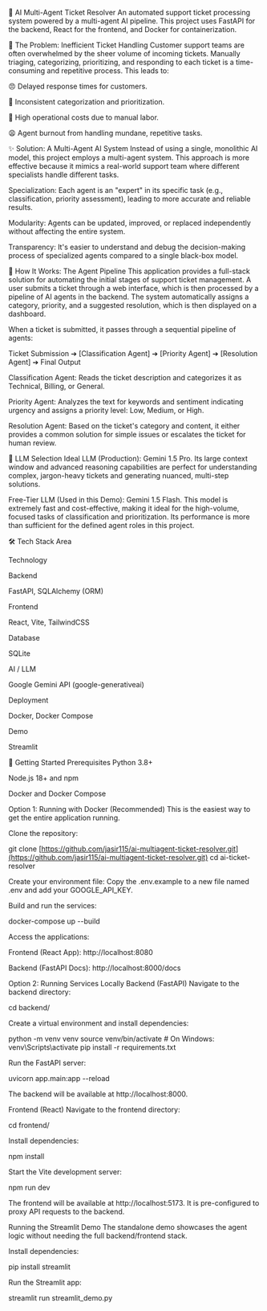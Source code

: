 🤖 AI Multi-Agent Ticket Resolver
An automated support ticket processing system powered by a multi-agent AI pipeline. This project uses FastAPI for the backend, React for the frontend, and Docker for containerization.


🎯 The Problem: Inefficient Ticket Handling
Customer support teams are often overwhelmed by the sheer volume of incoming tickets. Manually triaging, categorizing, prioritizing, and responding to each ticket is a time-consuming and repetitive process. This leads to:

😠 Delayed response times for customers.

🤷 Inconsistent categorization and prioritization.

💸 High operational costs due to manual labor.

😩 Agent burnout from handling mundane, repetitive tasks.

✨ Solution: A Multi-Agent AI System
Instead of using a single, monolithic AI model, this project employs a multi-agent system. This approach is more effective because it mimics a real-world support team where different specialists handle different tasks.

Specialization: Each agent is an "expert" in its specific task (e.g., classification, priority assessment), leading to more accurate and reliable results.

Modularity: Agents can be updated, improved, or replaced independently without affecting the entire system.

Transparency: It's easier to understand and debug the decision-making process of specialized agents compared to a single black-box model.

🚀 How It Works: The Agent Pipeline
This application provides a full-stack solution for automating the initial stages of support ticket management. A user submits a ticket through a web interface, which is then processed by a pipeline of AI agents in the backend. The system automatically assigns a category, priority, and a suggested resolution, which is then displayed on a dashboard.

When a ticket is submitted, it passes through a sequential pipeline of agents:

Ticket Submission ➔ [Classification Agent] ➔ [Priority Agent] ➔ [Resolution Agent] ➔ Final Output

Classification Agent: Reads the ticket description and categorizes it as Technical, Billing, or General.

Priority Agent: Analyzes the text for keywords and sentiment indicating urgency and assigns a priority level: Low, Medium, or High.

Resolution Agent: Based on the ticket's category and content, it either provides a common solution for simple issues or escalates the ticket for human review.

🧠 LLM Selection
Ideal LLM (Production): Gemini 1.5 Pro. Its large context window and advanced reasoning capabilities are perfect for understanding complex, jargon-heavy tickets and generating nuanced, multi-step solutions.

Free-Tier LLM (Used in this Demo): Gemini 1.5 Flash. This model is extremely fast and cost-effective, making it ideal for the high-volume, focused tasks of classification and prioritization. Its performance is more than sufficient for the defined agent roles in this project.

🛠️ Tech Stack
Area

Technology

Backend

FastAPI, SQLAlchemy (ORM)

Frontend

React, Vite, TailwindCSS

Database

SQLite

AI / LLM

Google Gemini API (google-generativeai)

Deployment

Docker, Docker Compose

Demo

Streamlit

🏁 Getting Started
Prerequisites
Python 3.8+

Node.js 18+ and npm

Docker and Docker Compose

Option 1: Running with Docker (Recommended)
This is the easiest way to get the entire application running.

Clone the repository:

git clone [https://github.com/jasir115/ai-multiagent-ticket-resolver.git](https://github.com/jasir115/ai-multiagent-ticket-resolver.git)
cd ai-ticket-resolver

Create your environment file:
Copy the .env.example to a new file named .env and add your GOOGLE_API_KEY.

Build and run the services:

docker-compose up --build

Access the applications:

Frontend (React App): http://localhost:8080

Backend (FastAPI Docs): http://localhost:8000/docs

Option 2: Running Services Locally
Backend (FastAPI)
Navigate to the backend directory:

cd backend/

Create a virtual environment and install dependencies:

python -m venv venv
source venv/bin/activate  # On Windows: venv\Scripts\activate
pip install -r requirements.txt

Run the FastAPI server:

uvicorn app.main:app --reload

The backend will be available at http://localhost:8000.

Frontend (React)
Navigate to the frontend directory:

cd frontend/

Install dependencies:

npm install

Start the Vite development server:

npm run dev

The frontend will be available at http://localhost:5173. It is pre-configured to proxy API requests to the backend.

Running the Streamlit Demo
The standalone demo showcases the agent logic without needing the full backend/frontend stack.

Install dependencies:

pip install streamlit

Run the Streamlit app:

streamlit run streamlit_demo.py
